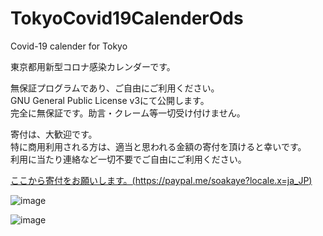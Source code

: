# TokyoCovid19CalenderOds
Covid-19 calender for Tokyo

東京都用新型コロナ感染カレンダーです。

無保証プログラムであり、ご自由にご利用ください。<br>
GNU General Public License v3にて公開します。<br>
完全に無保証です。助言・クレーム等一切受け付けません。

寄付は、大歓迎です。<br>
特に商用利用される方は、適当と思われる金額の寄付を頂けると幸いです。<br>
利用に当たり連絡など一切不要でご自由にご利用ください。

[ここから寄付をお願いします。(https://paypal.me/soakaye?locale.x=ja_JP)](https://paypal.me/soakaye?locale.x=ja_JP)

![image](https://user-images.githubusercontent.com/4694264/128636057-4eac4a4a-a359-4236-8314-92c0df598294.png)

![image](https://user-images.githubusercontent.com/4694264/128636087-10d5d9a1-ebcb-4f40-a067-2d22e0df5124.png)
